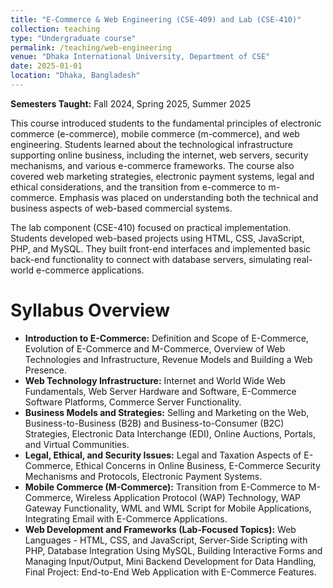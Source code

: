 ```yaml
---
title: "E-Commerce & Web Engineering (CSE-409) and Lab (CSE-410)"
collection: teaching
type: "Undergraduate course"
permalink: /teaching/web-engineering
venue: "Dhaka International University, Department of CSE"
date: 2025-01-01
location: "Dhaka, Bangladesh"
---
```


**Semesters Taught:** Fall 2024, Spring 2025, Summer 2025

This course introduced students to the fundamental principles of electronic commerce (e-commerce), mobile commerce (m-commerce), and web engineering. Students learned about the technological infrastructure supporting online business, including the internet, web servers, security mechanisms, and various e-commerce frameworks. The course also covered web marketing strategies, electronic payment systems, legal and ethical considerations, and the transition from e-commerce to m-commerce. Emphasis was placed on understanding both the technical and business aspects of web-based commercial systems.

The lab component (CSE-410) focused on practical implementation. Students developed web-based projects using HTML, CSS, JavaScript, PHP, and MySQL. They built front-end interfaces and implemented basic back-end functionality to connect with database servers, simulating real-world e-commerce applications.

Syllabus Overview
======
- **Introduction to E-Commerce:** Definition and Scope of E-Commerce, Evolution of E-Commerce and M-Commerce, Overview of Web Technologies and Infrastructure, Revenue Models and Building a Web Presence.
- **Web Technology Infrastructure:** Internet and World Wide Web Fundamentals, Web Server Hardware and Software, E-Commerce Software Platforms, Commerce Server Functionality.
- **Business Models and Strategies:** Selling and Marketing on the Web, Business-to-Business (B2B) and Business-to-Consumer (B2C) Strategies, Electronic Data Interchange (EDI), Online Auctions, Portals, and Virtual Communities.
- **Legal, Ethical, and Security Issues:** Legal and Taxation Aspects of E-Commerce, Ethical Concerns in Online Business, E-Commerce Security Mechanisms and Protocols, Electronic Payment Systems.
- **Mobile Commerce (M-Commerce):** Transition from E-Commerce to M-Commerce, Wireless Application Protocol (WAP) Technology, WAP Gateway Functionality, WML and WML Script for Mobile Applications, Integrating Email with E-Commerce Applications.
- **Web Development and Frameworks (Lab-Focused Topics):** Web Languages - HTML, CSS, and JavaScript, Server-Side Scripting with PHP, Database Integration Using MySQL, Building Interactive Forms and Managing Input/Output, Mini Backend Development for Data Handling, Final Project: End-to-End Web Application with E-Commerce Features.

